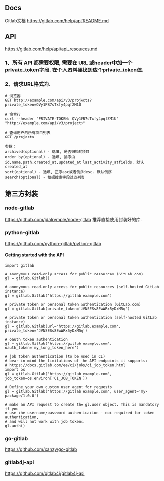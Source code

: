 ## Docs
Gitlab文档 https://gitlab.com/help/api/README.md

## API

https://gitlab.com/help/api/api_resources.md

### 1、所有 API 都需要权限, 需要在 URL 或header中加一个private_token字段. 在个人资料里找到这个private_token值.

### 2、请求URL格式为.
```
# 浏览器
GET http://example.com/api/v3/projects?private_token=QVy1PB7sTxfy4pqfZM1U

# 命令行
curl --header "PRIVATE-TOKEN: QVy1PB7sTxfy4pqfZM1U" "http://example.com/api/v3/projects"

# 查询用户的所有项目列表
GET /projects

参数：
archived(optional) - 选填, 是否归档的项目
order_by(optional) - 选填, 排序由 id,name,path,created_at,updated_at,last_activity_atfields. 默认created_at
sort(optional) - 选填, 正序asc或者倒序desc. 默认倒序
search(optional) - 根据搜索字段过滤列表

```

## 第三方封装

### node-gitlab
https://github.com/jdalrymple/node-gitlab 推荐直接使用封装好的库.

### python-gitlab
https://github.com/python-gitlab/python-gitlab

#### Getting started with the API
```
import gitlab

# anonymous read-only access for public resources (GitLab.com)
gl = gitlab.Gitlab()

# anonymous read-only access for public resources (self-hosted GitLab instance)
gl = gitlab.Gitlab('https://gitlab.example.com')

# private token or personal token authentication (GitLab.com)
gl = gitlab.Gitlab(private_token='JVNSESs8EwWRx5yDxM5q')

# private token or personal token authentication (self-hosted GitLab instance)
gl = gitlab.Gitlab(url='https://gitlab.example.com', private_token='JVNSESs8EwWRx5yDxM5q')

# oauth token authentication
gl = gitlab.Gitlab('https://gitlab.example.com', oauth_token='my_long_token_here')

# job token authentication (to be used in CI)
# bear in mind the limitations of the API endpoints it supports:
# https://docs.gitlab.com/ee/ci/jobs/ci_job_token.html
import os
gl = gitlab.Gitlab('https://gitlab.example.com', job_token=os.environ['CI_JOB_TOKEN'])

# Define your own custom user agent for requests
gl = gitlab.Gitlab('https://gitlab.example.com', user_agent='my-package/1.0.0')

# make an API request to create the gl.user object. This is mandatory if you
# use the username/password authentication - not required for token authentication,
# and will not work with job tokens.
gl.auth()
```

### go-gitlab
https://github.com/xanzy/go-gitlab

### gitlab4j-api
https://github.com/gitlab4j/gitlab4j-api
